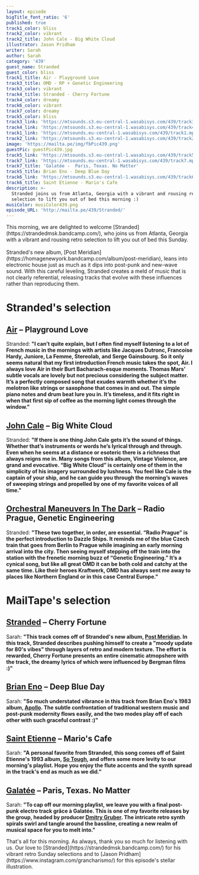 ```yaml
---
layout: episode
bigTitle_font_ratio: '6'
published: true
track1_color: bliss
track2_color: vibrant
track2_title: John Cale - Big White Cloud
illustrator: Jason Pridham
writer: Sarah
author: Sarah
category: '439'
guest_name: Stranded
guest_color: bliss
track1_title: Air - Playground Love
track3_title: OMD - RP + Genetic Engineering
track3_color: vibrant
track4_title: Stranded - Cherry Fortune
track4_color: dreamy
track6_color: vibrant
track7_color: dreamy
track5_color: bliss
track3_link: 'https://mtsounds.s3.eu-central-1.wasabisys.com/439/track3.mp3'
track4_link: 'https://mtsounds.s3.eu-central-1.wasabisys.com/439/track4.mp3'
track1_link: 'https://mtsounds.eu-central-1.wasabisys.com/439/track1.mp3'
track2_link: 'https://mtsounds.s3.eu-central-1.wasabisys.com/439/track2.mp3'
image: 'https://mailta.pe/img/fbPic439.png'
guestPic: guestPic439.jpg
track5_link: 'https://mtsounds.s3.eu-central-1.wasabisys.com/439/track5.mp3'
track7_link: 'https://mtsounds.eu-central-1.wasabisys.com/439/track7.mp3'
track7_title: 'Galatée -  Paris, Texas. No Matter'
track5_title: Brian Eno - Deep Blue Day
track6_link: 'https://mtsounds.s3.eu-central-1.wasabisys.com/439/track6.mp3'
track6_title: Saint Etienne - Mario's Cafe
description: >-
  Stranded joins us from Atlanta, Georgia with a vibrant and rousing retro
  selection to lift you out of bed this morning :) 
musiColor: musiColor439.png
episode_URL: 'http://mailta.pe/439/Stranded/'
---
```

<p id="introduction">This morning, we are delighted to welcome [Stranded](https://strandedmsk.bandcamp.com/), who joins us from Atlanta, Georgia with a vibrant and rousing retro selection to lift you out of bed this Sunday. 
<br><br>
Stranded's new album, [Post Meridian](https://homagenewyork.bandcamp.com/album/post-meridian), leans into electronic house just as much as it dips into post-punk and new-wave sound. With this careful leveling, Stranded creates a meld of music that is not clearly referential, releasing tracks that evolve with these influences rather than reproducing them.
</p>

# Stranded's selection

## [Air](https://www.facebook.com/intairnet/) – Playground Love
Stranded: **"**I can’t quite explain, but I often find myself listening to a lot of French music in the mornings with artists like Jacques Dutronc, Francoise Hardy, Juniore, La Femme, Stereolab, and Serge Gainsbourg. So it only seems natural that my first introduction French music takes the spot, Air. I always love Air in their Burt Bacharach-esque moments. Thomas Mars' subtle vocals are lovely but not precious considering the subject matter. It’s a perfectly composed song that exudes warmth whether it’s the melotron like strings or saxophone that comes in and out. The simple piano notes and drum beat lure you in. It’s timeless, and it fits right in when that first sip of coffee as the morning light comes through the window.**"**

## [John Cale](https://john-cale.com/) – Big White Cloud
Stranded: **"**If there is one thing John Cale gets it’s the sound of things. Whether that’s instruments or words he’s lyrical through and through. Even when he seems at a distance or esoteric there is a richness that always reigns me in. Many songs from this album, Vintage Violence, are grand and evocative. “Big White Cloud” is certainly one of them in the simplicity of his imagery surrounded by lushness. You feel like Cale is the captain of your ship, and he can guide you through the morning’s waves of sweeping strings and propelled by one of my favorite voices of all time.**"**

## [Orchestral Maneuvers In The Dark](https://www.omd.uk.com/) – Radio Prague, Genetic Engineering
Stranded: **"**These two together, in order, are essential. “Radio Prague” is the perfect introduction to Dazzle Ships. It reminds me of the blue Czech train that goes from Berlin to Prague while imagining an early morning arrival into the city. Then seeing myself stepping off the train into the station with the frenetic morning buzz of “Genetic Engineering.” It’s a cynical song, but like all great OMD it can be both cold and catchy at the same time. Like their heroes Kraftwerk, OMD has always sent me away to places like Northern England or in this case Central Europe.**"**

# MailTape's selection

## [Stranded](https://strandedmsk.bandcamp.com/)  – Cherry Fortune
Sarah: **"**This track comes off of Stranded's new album, [Post Meridian](https://homagenewyork.bandcamp.com/album/post-meridian). In this track, Stranded describes pushing himself to create a "moody update for 80's vibes" through layers of retro and modern texture. The effort is rewarded, Cherry Fortune presents an entire cinematic atmopshere with the track, the dreamy lyrics of which were influenced by Bergman films :)**"**

## [Brian Eno](https://brianenoallsaints.bandcamp.com/) – Deep Blue Day
Sarah: **"**So much understated vibrance in this track from Brian Eno's 1983 album, [Apollo](https://brian-eno.net/apollo/index.html). The subtle confrontation of traditional western music and post-punk modernity flows easily, and the two modes play off of each other with such graceful contrast :)**"**

## [Saint Etienne](https://saintetienne.bandcamp.com/releases) – Mario's Cafe
Sarah: **"**A personal favorite from Stranded, this song comes off of Saint Etienne's 1993 album, [So Tough](http://www.saintetienne.com/music/so-tough/), and offers some more levity to our morning's playlist. Hope you enjoy the flute accents and the synth spread in the track's end as much as we did.**"**

## [Galatée](https://hjordis-britt-astrom.bandcamp.com/) – Paris, Texas. No Matter
Sarah: **"**To cap off our morning playlist, we leave you with a final post-punk electro track grâce à Galatée. This is one of my favorite releases by the group, headed by producer [Dmitry Gruber](https://www.facebook.com/hjordisbritt.astrom). The intricate retro synth spirals swirl and tangle around the bassline, creating a new realm of musical space for you to melt into.**"**

<p id="outroduction">That's all for this morning. As always, thank you so much for listening with us. Our love to [Stranded](https://strandedmsk.bandcamp.com/) for his vibrant retro Sunday selections and to [Jason Pridham](https://www.instagram.com/grancharismo/) for this episode's stellar illustration.</p>
